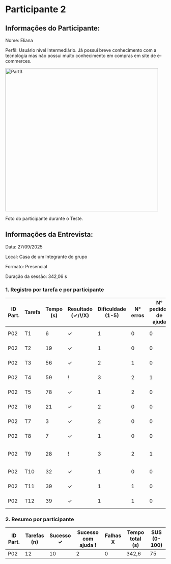 # Participante 2

## Informações do Participante:
Nome: Eliana 

Perfil: Usuário nível Intermediário. Já possui breve conhecimento com a tecnologia mas não possui muito conhecimento em compras em site de e-commerces.

<img width="480" height="450" alt="Part3" src="https://github.com/user-attachments/assets/3b6f489a-80f6-4fab-9d68-3b65ac818799" />

Foto do participante durante o Teste.

## Informações da Entrevista: 
Data: 27/09/2025

Local: Casa de um Integrante do grupo

Formato: Presencial 

Duração da sessão: 342,06 s

### 1. Registro por tarefa e por participante

| ID Part. | Tarefa | Tempo (s) | Resultado (✓/!/X) | Dificuldade (1-5) | N° erros | N° pedidos de ajuda | Observações                     |
|----------|--------|-----------|--------------------|-------------------|----------|---------------------|----------------------------------|
| P02      | T1     | 6         | ✓                  | 1                 | 0        | 0                   | Não teve dificuldade             |
| P02      | T2     | 19        | ✓                  | 1                 | 0        | 0                   | Não precisou de ajuda            |
| P02      | T3     | 56        | ✓                  | 2                 | 1        | 0                   | Não precisou de ajuda            |
| P02      | T4     | 59        | !                  | 3                 | 2        | 1                   | Realizou com ajuda               |
| P02      | T5     | 78        | ✓                  | 1                 | 2        | 0                   | Não precisou de ajuda            |
| P02      | T6     | 21        | ✓                  | 2                 | 0        | 0                   | Não teve dificuldade             |
| P02      | T7     | 3         | ✓                  | 2                 | 0        | 0                   | Não teve dificuldade             |
| P02      | T8     | 7         | ✓                  | 1                 | 0        | 0                   | Não precisou de ajuda            |
| P02      | T9     | 28        | !                  | 3                 | 2        | 1                   | Conseguiu realizar após ajuda    |
| P02      | T10    | 32        | ✓                  | 1                 | 0        | 0                   | Não precisou de ajuda            |
| P02      | T11    | 39        | ✓                  | 1                 | 1        | 0                   | Não precisou de ajuda            |
| P02      | T12    | 39        | ✓                  | 1                 | 1        | 0                   | Conseguiu realizar               |

### 2. Resumo por participante
| ID Part. | Tarefas (n) | Sucesso ✓ | Sucesso com ajuda ! | Falhas X | Tempo total (s) | SUS (0-100) |
|----------|-------------|-----------|---------------------|----------|-----------------|-------------|
| P02      | 12          | 10         | 2                   | 0        | 342,6            | 75        |
